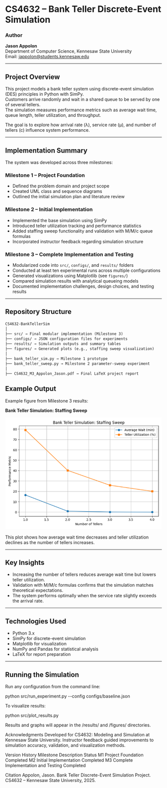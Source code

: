 # CS4632 – Bank Teller Discrete-Event Simulation

### Author
**Jason Appolon**  
Department of Computer Science, Kennesaw State University  
Email: jappolon@students.kennesaw.edu  

---

## Project Overview
This project models a bank teller system using discrete-event simulation (DES) principles in Python with SimPy.  
Customers arrive randomly and wait in a shared queue to be served by one of several tellers.  
The simulation measures performance metrics such as average wait time, queue length, teller utilization, and throughput.

The goal is to explore how arrival rate (λ), service rate (μ), and number of tellers (c) influence system performance.

---

## Implementation Summary
The system was developed across three milestones:

### Milestone 1 – Project Foundation
- Defined the problem domain and project scope  
- Created UML class and sequence diagrams  
- Outlined the initial simulation plan and literature review  

### Milestone 2 – Initial Implementation
- Implemented the base simulation using SimPy  
- Introduced teller utilization tracking and performance statistics  
- Added staffing sweep functionality and validation with M/M/c queue formulas  
- Incorporated instructor feedback regarding simulation structure  

### Milestone 3 – Complete Implementation and Testing
- Modularized code into `src/`, `configs/`, and `results/` folders  
- Conducted at least ten experimental runs across multiple configurations  
- Generated visualizations using Matplotlib (see `figures/`)  
- Compared simulation results with analytical queueing models  
- Documented implementation challenges, design choices, and testing results  

---

## Repository Structure

```plaintext
CS4632-BankTellerSim
│
├── src/ → Final modular implementation (Milestone 3)
├── configs/ → JSON configuration files for experiments
├── results/ → Simulation outputs and summary tables
├── figures/ → Generated plots (e.g., staffing sweep visualization)
│
├── bank_teller_sim.py → Milestone 1 prototype
├── bank_teller_sweep.py → Milestone 2 parameter-sweep experiment
│
├── CS4632_M3_Appolon_Jason.pdf → Final LaTeX project report

```

## Example Output
Example figure from Milestone 3 results:

**Bank Teller Simulation: Staffing Sweep**

![Staffing Sweep Figure](figures/staffing_sweep.png)

This plot shows how average wait time decreases and teller utilization declines as the number of tellers increases.

---

## Key Insights
- Increasing the number of tellers reduces average wait time but lowers teller utilization.  
- Validation with M/M/c formulas confirms that the simulation matches theoretical expectations.  
- The system performs optimally when the service rate slightly exceeds the arrival rate.

---

## Technologies Used
- Python 3.x  
- SimPy for discrete-event simulation  
- Matplotlib for visualization  
- NumPy and Pandas for statistical analysis  
- LaTeX for report preparation

---

## Running the Simulation
Run any configuration from the command line:


python src/run_experiment.py --config configs/baseline.json

To visualize results:

python src/plot_results.py

Results and graphs will appear in the /results/ and /figures/ directories.

Acknowledgments
Developed for CS4632: Modeling and Simulation at Kennesaw State University.
Instructor feedback guided improvements to simulation accuracy, validation, and visualization methods.

Version History
Milestone	Description	Status
M1	Project Foundation	Completed
M2	Initial Implementation	Completed
M3	Complete Implementation and Testing	Completed

Citation
Appolon, Jason. Bank Teller Discrete-Event Simulation Project.
CS4632 – Kennesaw State University, 2025.
